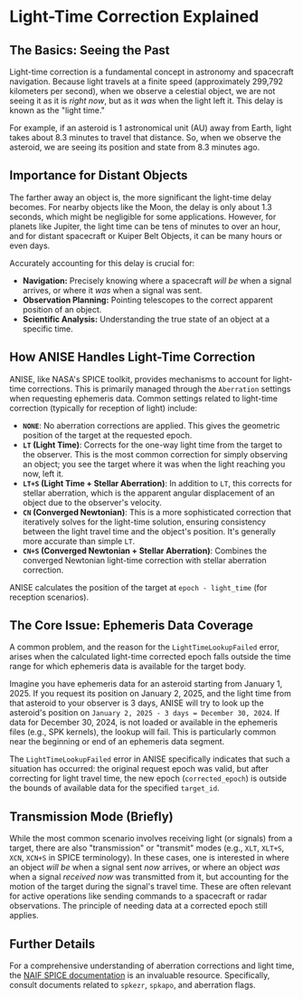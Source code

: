 # Light-Time Correction Explained

## The Basics: Seeing the Past

Light-time correction is a fundamental concept in astronomy and spacecraft navigation. Because light travels at a finite speed (approximately 299,792 kilometers per second), when we observe a celestial object, we are not seeing it as it is *right now*, but as it *was* when the light left it. This delay is known as the "light time."

For example, if an asteroid is 1 astronomical unit (AU) away from Earth, light takes about 8.3 minutes to travel that distance. So, when we observe the asteroid, we are seeing its position and state from 8.3 minutes ago.

## Importance for Distant Objects

The farther away an object is, the more significant the light-time delay becomes. For nearby objects like the Moon, the delay is only about 1.3 seconds, which might be negligible for some applications. However, for planets like Jupiter, the light time can be tens of minutes to over an hour, and for distant spacecraft or Kuiper Belt Objects, it can be many hours or even days.

Accurately accounting for this delay is crucial for:
- **Navigation:** Precisely knowing where a spacecraft *will be* when a signal arrives, or where it *was* when a signal was sent.
- **Observation Planning:** Pointing telescopes to the correct apparent position of an object.
- **Scientific Analysis:** Understanding the true state of an object at a specific time.

## How ANISE Handles Light-Time Correction

ANISE, like NASA's SPICE toolkit, provides mechanisms to account for light-time corrections. This is primarily managed through the `Aberration` settings when requesting ephemeris data. Common settings related to light-time correction (typically for reception of light) include:

-   **`NONE`**: No aberration corrections are applied. This gives the geometric position of the target at the requested epoch.
-   **`LT` (Light Time)**: Corrects for the one-way light time from the target to the observer. This is the most common correction for simply observing an object; you see the target where it was when the light reaching you now, left it.
-   **`LT+S` (Light Time + Stellar Aberration)**: In addition to `LT`, this corrects for stellar aberration, which is the apparent angular displacement of an object due to the observer's velocity.
-   **`CN` (Converged Newtonian)**: This is a more sophisticated correction that iteratively solves for the light-time solution, ensuring consistency between the light travel time and the object's position. It's generally more accurate than simple `LT`.
-   **`CN+S` (Converged Newtonian + Stellar Aberration)**: Combines the converged Newtonian light-time correction with stellar aberration correction.

ANISE calculates the position of the target at `epoch - light_time` (for reception scenarios).

## The Core Issue: Ephemeris Data Coverage

A common problem, and the reason for the `LightTimeLookupFailed` error, arises when the calculated light-time corrected epoch falls outside the time range for which ephemeris data is available for the target body.

Imagine you have ephemeris data for an asteroid starting from January 1, 2025. If you request its position on January 2, 2025, and the light time from that asteroid to your observer is 3 days, ANISE will try to look up the asteroid's position on `January 2, 2025 - 3 days = December 30, 2024`. If data for December 30, 2024, is not loaded or available in the ephemeris files (e.g., SPK kernels), the lookup will fail. This is particularly common near the beginning or end of an ephemeris data segment.

The `LightTimeLookupFailed` error in ANISE specifically indicates that such a situation has occurred: the original request epoch was valid, but after correcting for light travel time, the new epoch (`corrected_epoch`) is outside the bounds of available data for the specified `target_id`.

## Transmission Mode (Briefly)

While the most common scenario involves receiving light (or signals) from a target, there are also "transmission" or "transmit" modes (e.g., `XLT`, `XLT+S`, `XCN`, `XCN+S` in SPICE terminology). In these cases, one is interested in where an object *will be* when a signal sent *now* arrives, or where an object *was* when a signal *received now* was transmitted from it, but accounting for the motion of the target during the signal's travel time. These are often relevant for active operations like sending commands to a spacecraft or radar observations. The principle of needing data at a corrected epoch still applies.

## Further Details

For a comprehensive understanding of aberration corrections and light time, the [NAIF SPICE documentation](https://naif.jpl.nasa.gov/naif/documentation.html) is an invaluable resource. Specifically, consult documents related to `spkezr`, `spkapo`, and aberration flags.

